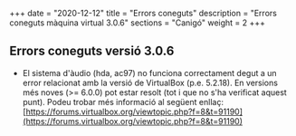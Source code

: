 +++
date        = "2020-12-12"
title       = "Errors coneguts"
description = "Errors coneguts màquina virtual 3.0.6"
sections    = "Canigó"
weight		= 2
+++

## Errors coneguts versió 3.0.6

* El sistema d'àudio (hda, ac97) no funciona correctament degut a un error relacionat amb la versió de VirtualBox (p.e. 5.2.18). En versions més noves (>= 6.0.0) pot estar resolt (tot i que no s'ha verificat aquest punt). Podeu trobar més informació al següent enllaç: [https://forums.virtualbox.org/viewtopic.php?f=8&t=91190](https://forums.virtualbox.org/viewtopic.php?f=8&t=91190)

